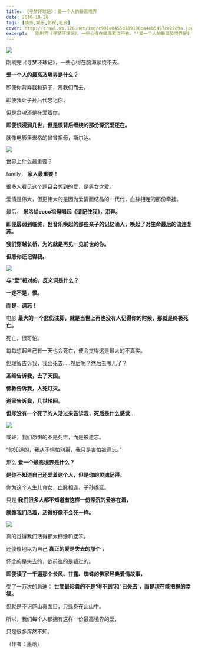 ```yaml
---
title: 《寻梦环球记》：爱一个人的最高境界
date: 2018-10-26
tags: [情感,娱乐,影视,社会]
cover: http://crawl.ws.126.net/img/c991e0455b289190ca4eb5497ce2289a.jpg
excerpt:   刚刷完《寻梦环球记》，一些心得在脑海萦绕不去。**爱一个人的最高及境界是什么？**即便
---
```

![](http://crawl.ws.126.net/img/c991e0455b289190ca4eb5497ce2289a.jpg)  

刚刷完《寻梦环球记》，一些心得在脑海萦绕不去。

**爱一个人的最高及境界是什么？**

即便你背弃我和孩子，离我们而去，

即便我让子孙后代忘记你，

但是灵魂还是在爱着你。

**即便恨浸润几世，但是恨背后缠绕的那份深沉爱还在。**

就像电影里米格的曾曾祖母，斯尔达。

![](http://crawl.ws.126.net/img/accb8a7ae5b233ac5da20094997c9a6e.jpg)  

世界上什么最重要？

family， **家人最重要！**

很多人看见这个题目会想到的爱，是男女之爱。

爱情是伟大，但更伟大的是因为爱情而结晶的一代代，血脉相连的那份牵挂。

最后， **米洛给coco祖母唱起《请记住我》，泪奔。**

**即便孱弱到临终，但音乐唤起的那些亲子的记忆涌入，唤起了对生命最后的流连复苏。**

**我们穿越长桥，为的就是再见一见前世的你。**

**但愿你还记得我。**

![](http://crawl.ws.126.net/img/6496bdda7becdea4ca0da35365a19e3e.jpg)  

**与“爱”相对的，反义词是什么？**

**一定不是，恨。**

**而是，遗忘！**

电影 **最大的一个悲伤注脚，就是当世上再也没有人记得你的时候，那就是终极死亡。**

死亡，很可怕。

每每想起自己有一天也会死亡，便会觉得这是最大的不真实。

但理智告诉我，我会死去.....然后呢？然后去哪儿了？

**圣经告诉我，去了天国。**

**佛教告诉我，人死灯灭。**

**道家告诉我，几世轮回。**

**但却没有一个死了的人活过来告诉我，死后是什么感觉....**

![](http://crawl.ws.126.net/img/8a147c34d792388d943cf6069cce6094.jpg)  

或许，我们恐惧的不是死亡，而是被遗忘。

“你知道的，我从不惧怕别离，我只是害怕被遗忘。”

那么 **爱一个最高境界是什么？**

**是你不知道自己还爱着这个人，但是你的灵魂记得。**

你为这个人生儿育女，血脉相连，子孙绵延。

只是 **我们很多人都不知道有这样一份深沉的爱存在着，**

**就像我们活着，活得好像不会死一样。**

![](http://crawl.ws.126.net/img/7774f4517b00c9da991d5c90c6fa94dd.jpg)  

真的觉得我们活得都太糊涂和迂笨，

还傻傻地以为自己 **真正的爱是失去的那个** ，

怀念的是失去的，欲前往的是错过的。

**即便读了一千遍那个长风、甘露、蜘蛛的佛家经典爱情故事，**

受了一万次的启迪： **世間最珍貴的不是‘得不到’和‘ 已失去’，而是現在能把握的幸福。**

但就是不识庐山真面目，只缘身在此山中。

所以，我们每个人都拥有这样一份最高境界的爱，

只是很多浑然不知。

（作者：墨落）

